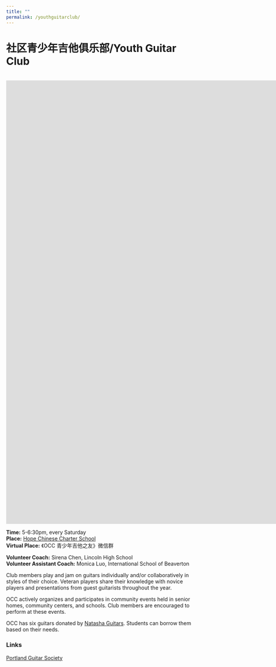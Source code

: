 ```yaml
---
title: ""
permalink: /youthguitarclub/
---
```


# 社区青少年吉他俱乐部/Youth Guitar Club  
<br>  

<iframe width="2135" height="1200" src="https://www.youtube.com/embed/UKCpIt3rYL0" title="OCC Youth Guitar Club Recruitment Video" frameborder="0" allow="accelerometer; autoplay; clipboard-write; encrypted-media; gyroscope; picture-in-picture; web-share" allowfullscreen></iframe>

<br>  

**Time:** 5-6:30pm, every Saturday   
**Place:** [Hope Chinese Charter School](https://hopeccs.org/)  
**Virtual Place:** 《OCC 青少年吉他之友》微信群  

**Volunteer Coach:** Sirena Chen, Lincoln High School  
**Volunteer Assistant Coach:** Monica Luo, International School of Beaverton  

Club members play and jam on guitars individually and/or collaboratively in styles of their choice. Veteran players share their knowledge with novice players and presentations from guest guitarists throughout the year.

OCC actively organizes and participates in community events held in senior homes, community centers, and schools. Club members are encouraged to perform at these events.

OCC has six guitars donated by [Natasha Guitars](https://natashaguitar.com/). Students can borrow them based on their needs.

### Links

[Portland Guitar Society](https://www.pdxguitarsociety.org/)
